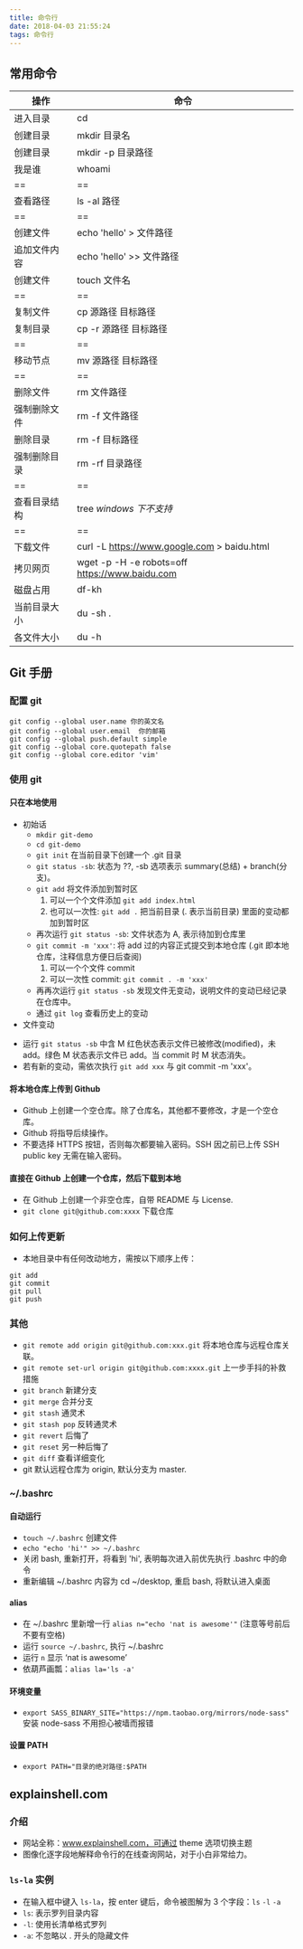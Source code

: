```yaml
---
title: 命令行
date: 2018-04-03 21:55:24
tags: 命令行
---
```


## 常用命令

操作 | 命令
-----|-----
进入目录 | cd
创建目录 | mkdir 目录名
创建目录 | mkdir -p 目录路径
我是谁 | whoami
== | ==
查看路径 | ls -al 路径
== | ==
创建文件 | echo 'hello' > 文件路径
追加文件内容 | echo 'hello' >> 文件路径
创建文件 | touch 文件名
== | ==
复制文件 | cp 源路径 目标路径
复制目录 | cp -r 源路径 目标路径
== | ==
移动节点 | mv 源路径 目标路径
== | ==
删除文件 | rm 文件路径
强制删除文件 | rm -f 文件路径
删除目录 | rm -f 目标路径
强制删除目录 | rm -rf 目录路径
== | ==
查看目录结构 | tree *windows 下不支持*
== | ==
下载文件 | curl -L https://www.google.com > baidu.html
拷贝网页 | wget -p -H -e robots=off https://www.baidu.com
磁盘占用 |  df-kh
当前目录大小 | du -sh .
各文件大小 | du -h


## Git 手册

### 配置 git

```code
git config --global user.name 你的英文名
git config --global user.email  你的邮箱
git config --global push.default simple
git config --global core.quotepath false
git config --global core.editor 'vim'
```

### 使用 git

#### 只在本地使用
* 初始话
  - `mkdir git-demo`
  - `cd git-demo`
  - `git init` 在当前目录下创建一个 .git 目录
  - `git status -sb`: 状态为 ??, -sb 选项表示 summary(总结) + branch(分支)。
  - `git add` 将文件添加到暂时区
    1. 可以一个个文件添加 `git add index.html`
    2. 也可以一次性: `git add .` 把当前目录 (. 表示当前目录) 里面的变动都加到暂时区
  - 再次运行 `git status -sb`: 文件状态为 A, 表示待加到仓库里
  - `git commit -m 'xxx'`: 将 add 过的内容正式提交到本地仓库 (.git 即本地仓库，注释信息方便日后查阅)
    1. 可以一个个文件 commit
    2. 可以一次性 commit: `git commit . -m 'xxx'`
  - 再再次运行 `git status -sb` 发现文件无变动，说明文件的变动已经记录在仓库中。
  - 通过 `git log` 查看历史上的变动
* 文件变动
 - 运行 `git status -sb` 中含 M 红色状态表示文件已被修改(modified)，未 add。绿色 M 状态表示文件已 add。当 commit 时 M 状态消失。
 - 若有新的变动，需依次执行 `git add xxx` 与 git commit -m 'xxx'。

#### 将本地仓库上传到 Github
* Github 上创建一个空仓库。除了仓库名，其他都不要修改，才是一个空仓库。
* Github 将指导后续操作。
* 不要选择 HTTPS 按钮，否则每次都要输入密码。SSH 因之前已上传 SSH public key 无需在输入密码。

#### 直接在 Github 上创建一个仓库，然后下载到本地
* 在 Github 上创建一个非空仓库，自带 README 与 License.
* `git clone git@github.com:xxxx` 下载仓库

### 如何上传更新
* 本地目录中有任何改动地方，需按以下顺序上传：
```code
git add
git commit 
git pull
git push
```

### 其他
* `git remote add origin git@github.com:xxx.git` 将本地仓库与远程仓库关联。
* `git remote set-url origin git@github.com:xxxx.git` 上一步手抖的补救措施
* `git branch` 新建分支
* `git merge` 合并分支
* `git stash` 通灵术
* `git stash pop` 反转通灵术
* `git revert` 后悔了
* `git reset` 另一种后悔了
* `git diff` 查看详细变化
* git 默认远程仓库为 origin, 默认分支为 master.

### ~/.bashrc

#### 自动运行
* `touch ~/.bashrc` 创建文件
* `echo "echo 'hi'" >> ~/.bashrc`
* 关闭 bash, 重新打开，将看到 'hi', 表明每次进入前优先执行 .bashrc 中的命令
* 重新编辑 ~/.bashrc 内容为 cd ~/desktop, 重启 bash, 将默认进入桌面

#### alias
* 在 ~/.bashrc 里新增一行 `alias n="echo 'nat is awesome'"` (注意等号前后不要有空格)
* 运行 `source ~/.bashrc`, 执行 ~/.bashrc
* 运行 `n` 显示 ‘nat is awesome’
* 依葫芦画瓢：`alias la='ls -a'`

#### 环境变量
* `export SASS_BINARY_SITE="https://npm.taobao.org/mirrors/node-sass"` 安装 node-sass 不用担心被墙而报错

#### 设置 PATH
* `export PATH="目录的绝对路径:$PATH`

## explainshell.com
### 介绍
* 网站全称：www.explainshell.com，可通过 theme 选项切换主题
* 图像化逐字段地解释命令行的在线查询网站，对于小白非常给力。

### `ls-la` 实例
* 在输入框中键入 `ls-la`，按 enter 键后，命令被图解为 3 个字段：`ls` `-l` `-a`
* `ls`: 表示罗列目录内容
* `-l`: 使用长清单格式罗列
* `-a`: 不忽略以 . 开头的隐藏文件
